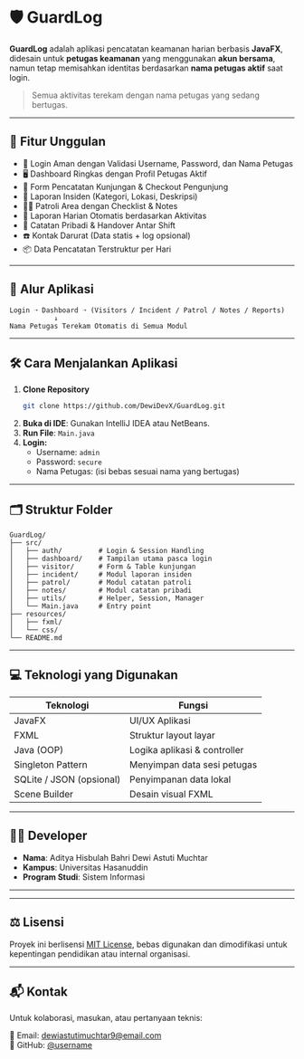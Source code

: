 # 🛡️ GuardLog

**GuardLog** adalah aplikasi pencatatan keamanan harian berbasis **JavaFX**, didesain untuk **petugas keamanan** yang menggunakan **akun bersama**, namun tetap memisahkan identitas berdasarkan **nama petugas aktif** saat login.

> Semua aktivitas terekam dengan nama petugas yang sedang bertugas.

---

## 🚀 Fitur Unggulan

- 🔐 Login Aman dengan Validasi Username, Password, dan Nama Petugas
- 🖥️ Dashboard Ringkas dengan Profil Petugas Aktif
- 🧾 Form Pencatatan Kunjungan & Checkout Pengunjung
- 🚨 Laporan Insiden (Kategori, Lokasi, Deskripsi)
- 🚶‍♂️ Patroli Area dengan Checklist & Notes
- 📆 Laporan Harian Otomatis berdasarkan Aktivitas
- 📝 Catatan Pribadi & Handover Antar Shift
- ☎️ Kontak Darurat (Data statis + log opsional)
- 📦 Data Pencatatan Terstruktur per Hari

---

## 🧭 Alur Aplikasi

```plaintext
Login ➝ Dashboard ➝ (Visitors / Incident / Patrol / Notes / Reports)
           ↓
Nama Petugas Terekam Otomatis di Semua Modul
```

---

## 🛠 Cara Menjalankan Aplikasi

1. **Clone Repository**
   ```bash
   git clone https://github.com/DewiDevX/GuardLog.git
   ```
2. **Buka di IDE**: Gunakan IntelliJ IDEA atau NetBeans.
3. **Run File**: `Main.java`
4. **Login:**
   - Username: `admin`
   - Password: `secure`
   - Nama Petugas: (isi bebas sesuai nama yang bertugas)

---

## 🗂 Struktur Folder

```plaintext
GuardLog/
├── src/
│   ├── auth/         # Login & Session Handling
│   ├── dashboard/    # Tampilan utama pasca login
│   ├── visitor/      # Form & Table kunjungan
│   ├── incident/     # Modul laporan insiden
│   ├── patrol/       # Modul catatan patroli
│   ├── notes/        # Modul catatan pribadi
│   ├── utils/        # Helper, Session, Manager
│   └── Main.java     # Entry point
├── resources/
│   ├── fxml/
│   └── css/
└── README.md
```

---

## 💻 Teknologi yang Digunakan

| Teknologi | Fungsi |
|-----------|--------|
| JavaFX | UI/UX Aplikasi |
| FXML | Struktur layout layar |
| Java (OOP) | Logika aplikasi & controller |
| Singleton Pattern | Menyimpan data sesi petugas |
| SQLite / JSON (opsional) | Penyimpanan data lokal |
| Scene Builder | Desain visual FXML |

---

## 👨‍💻 Developer

- **Nama**: Aditya Hisbulah Bahri
            Dewi Astuti Muchtar
- **Kampus**: Universitas Hasanuddin
- **Program Studi**: Sistem Informasi

---

---

## ⚖️ Lisensi

Proyek ini berlisensi [MIT License](LICENSE), bebas digunakan dan dimodifikasi untuk kepentingan pendidikan atau internal organisasi.

---

## 📬 Kontak

Untuk kolaborasi, masukan, atau pertanyaan teknis:

📧 Email: dewiastutimuchtar9@email.com  
🐙 GitHub: [@username](https://github.com/DewiDevX)
